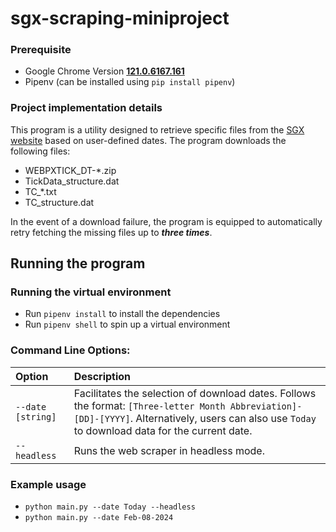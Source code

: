 # sgx-scraping-miniproject

### Prerequisite

- Google Chrome Version <u>**121.0.6167.161**</u>
- Pipenv (can be installed using `pip install pipenv`)

### Project implementation details

This program is a utility designed to retrieve specific files from the [SGX website](https://www.sgx.com/research-education/derivatives) based on user-defined dates. The program downloads the following files:

- WEBPXTICK_DT-\*.zip
- TickData_structure.dat
- TC\_\*.txt
- TC_structure.dat

In the event of a download failure, the program is equipped to automatically retry fetching the missing files up to **_three times_**.

## Running the program

### Running the virtual environment

- Run `pipenv install` to install the dependencies
- Run `pipenv shell` to spin up a virtual environment

### Command Line Options:

| Option            | Description                                                                                                                                                                                        |
| :---------------- | :------------------------------------------------------------------------------------------------------------------------------------------------------------------------------------------------- |
| `--date [string]` | Facilitates the selection of download dates. Follows the format: `[Three-letter Month Abbreviation]-[DD]-[YYYY]`. Alternatively, users can also use `Today` to download data for the current date. |
| `--headless`      | Runs the web scraper in headless mode.                                                                                                                                                             |

### Example usage

- `python main.py --date Today --headless`
- `python main.py --date Feb-08-2024`
